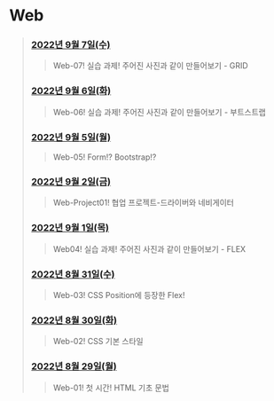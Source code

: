 # Web



> 
> ### [2022년 9월 7일(수)](./220907/practice.md)
>
> > Web-07! 실습 과제! 주어진 사진과 같이 만들어보기 - GRID
> ### [2022년 9월 6일(화)](./220906/practice.md)
>
> > Web-06! 실습 과제! 주어진 사진과 같이 만들어보기 - 부트스트랩
> ### [2022년 9월 5일(월)](./220905/README.md)
>
> > Web-05! Form!? Bootstrap!?
> ### [2022년 9월 2일(금)](./220902/practice.md)
>
> > Web-Project01! 협업 프로젝트-드라이버와 네비게이터
> ### [2022년 9월 1일(목)](./220901/practice.md)
>
> > Web04! 실습 과제! 주어진 사진과 같이 만들어보기 - FLEX
> ### [2022년 8월 31일(수)](./220831/README.md)
>
> > Web-03! CSS Position에 등장한 Flex!
> ### [2022년 8월 30일(화)](./220830/README.md)
>
> > Web-02!  CSS 기본 스타일
> ### [2022년 8월 29일(월)](./220829/README.md)
>
> > Web-01! 첫 시간! HTML 기초 문법
